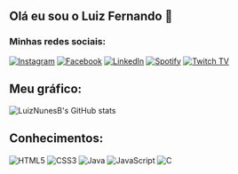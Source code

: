 ## Olá eu sou o Luiz Fernando 👋
### Minhas redes sociais: 

[![Instagram](https://img.shields.io/badge/Instagram-E4405F?style=for-the-badge&logo=instagram&logoColor=white)](https://www.instagram.com/luiznunes_04/) [![Facebook](https://img.shields.io/badge/Facebook-1877F2?style=for-the-badge&logo=facebook&logoColor=white)](https://www.facebook.com/joca.jocalu) [![LinkedIn](https://img.shields.io/badge/LinkedIn-0077B5?style=for-the-badge&logo=linkedin&logoColor=white)](https://www.linkedin.com/in/luiz-fernando-nunes-b6b433237/) [![Spotify](https://img.shields.io/badge/Spotify-1ED760?&style=for-the-badge&logo=spotify&logoColor=white)](https://open.spotify.com/user/227fnbm2o7g734jn242weptmq) [![Twitch TV](https://img.shields.io/badge/Twitch-9146FF?style=for-the-badge&logo=twitch&logoColor=white)](https://www.twitch.tv/dsr_luizxs)

## Meu gráfico:
![LuizNunesB's GitHub stats](https://github-readme-stats.vercel.app/api?username=LuizNunesB&show_icons=true&theme=dracula)

## Conhecimentos:
<div>
<img align="center" alt="HTML5" src="https://img.shields.io/badge/HTML-239120?style=for-the-badge&logo=html5&logoColor=white">
<img align="center" alt="CSS3" src="https://img.shields.io/badge/CSS3-1572B6?style=for-the-badge&logo=css3&logoColor=white">
<img align="center" alt="Java" src="https://img.shields.io/badge/Java-ED8B00?style=for-the-badge&logo=openjdk&logoColor=white">
<img align="center" alt="JavaScript" src="https://img.shields.io/badge/JavaScript-F7DF1E?style=for-the-badge&logo=javascript&logoColor=black">
<img align="center" alt="C" src="https://img.shields.io/badge/C-00599C?style=for-the-badge&logo=c&logoColor=white">
</div>
